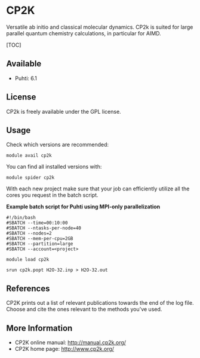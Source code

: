 # CP2K

Versatile ab initio and classical molecular dynamics. CP2k is suited for large parallel quantum chemistry calculations, in
particular for AIMD.

[TOC]

## Available

* Puhti: 6.1

## License

CP2k is freely available under the GPL license.

## Usage

Check which versions are recommended:

    module avail cp2k

You can find all installed versions with:

    module spider cp2k

With each new project make sure that your job can efficiently
utilize all the cores you request in the batch script.

**Example batch script for Puhti using MPI-only parallelization**

```
#!/bin/bash
#SBATCH --time=00:10:00
#SBATCH --ntasks-per-node=40
#SBATCH --nodes=2
#SBATCH --mem-per-cpu=2GB
#SBATCH --partition=large
#SBATCH --account=<project>

module load cp2k

srun cp2k.popt H2O-32.inp > H2O-32.out

```

## References

CP2K prints out a list of relevant publications towards the end of the
log file. Choose and cite the ones relevant to the methods you've used.

## More Information

* CP2K online manual: <http://manual.cp2k.org/>
* CP2K home page: <http://www.cp2k.org/>
